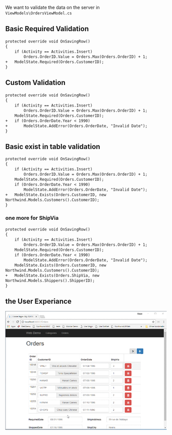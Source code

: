﻿We want to validate the data on the server in `ViewModels\OrdersViewModel.cs`

## Basic Required Validation

```csdiff
protected override void OnSavingRow()
{
    if (Activity == Activities.Insert)
        Orders.OrderID.Value = Orders.Max(Orders.OrderID) + 1;
+   ModelState.Required(Orders.CustomerID);
}
```
## Custom Validation
```csdiff
protected override void OnSavingRow()
{
    if (Activity == Activities.Insert)
        Orders.OrderID.Value = Orders.Max(Orders.OrderID) + 1;
    ModelState.Required(Orders.CustomerID);
+   if (Orders.OrderDate.Year < 1990)
+       ModelState.AddError(Orders.OrderDate, "Invalid Date");
}
```

## Basic exist in table validation

```csdiff
protected override void OnSavingRow()
{
    if (Activity == Activities.Insert)
        Orders.OrderID.Value = Orders.Max(Orders.OrderID) + 1;
    ModelState.Required(Orders.CustomerID);
    if (Orders.OrderDate.Year < 1990)
        ModelState.AddError(Orders.OrderDate, "Invalid Date");
+   ModelState.Exists(Orders.CustomerID, new Northwind.Models.Customers().CustomerID);
}

```
### one more for ShipVia

```csdiff
protected override void OnSavingRow()
{
    if (Activity == Activities.Insert)
        Orders.OrderID.Value = Orders.Max(Orders.OrderID) + 1;
    ModelState.Required(Orders.CustomerID);
    if (Orders.OrderDate.Year < 1990)
        ModelState.AddError(Orders.OrderDate, "Invalid Date");
    ModelState.Exists(Orders.CustomerID, new Northwind.Models.Customers().CustomerID);
+   ModelState.Exists(Orders.ShipVia, new Northwind.Models.Shippers().ShipperID);
}

```

## the User Experiance
![2017 10 15 08H43 25](2017-10-15_08h43_25.gif)
